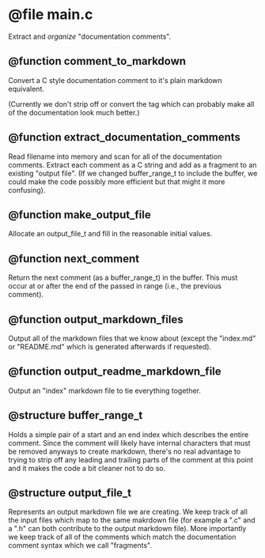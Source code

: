 # @file main.c

Extract and *organize* "documentation comments".
 
## @function comment_to_markdown

Convert a C style documentation comment to it's plain markdown
equivalent.

(Currently we don't strip off or convert the tag which can probably
make all of the documentation look much better.)
 
## @function extract_documentation_comments

Read filename into memory and scan for all of the documentation
comments. Extract each comment as a C string and add as a fragment
to an existing "output file". (If we changed buffer_range_t to
include the buffer, we could make the code possibly more efficient
but that might it more confusing).
 
## @function make_output_file

Allocate an output_file_t and fill in the reasonable initial
values.
 
## @function next_comment

Return the next comment (as a buffer_range_t) in the buffer. This
must occur at or after the end of the passed in range (i.e., the
previous comment).
 
## @function output_markdown_files

Output all of the markdown files that we know about (except the
"index.md" or "README.md" which is generated afterwards if
requested).
 
## @function output_readme_markdown_file

Output an "index" markdown file to tie everything together.
 
## @structure buffer_range_t

Holds a simple pair of a start and an end index which describes the
entire comment. Since the comment will likely have internal
characters that must be removed anyways to create markdown, there's
no real advantage to trying to strip off any leading and trailing
parts of the comment at this point and it makes the code a bit
cleaner not to do so.
 
## @structure output_file_t

Represents an output markdown file we are creating. We keep track
of all the input files which map to the same makrdown file (for
example a ".c" and a ".h" can both contribute to the output
markdown file). More importantly we keep track of all of the
comments which match the documentation comment syntax which we call
"fragments".
 
